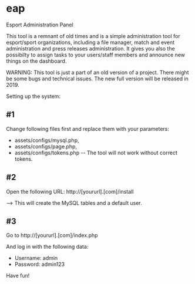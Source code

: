 # eap
Esport Administration Panel

This tool is a remnant of old times and is a simple administration tool for esport/sport organizations, including a file manager, match and event administration and press releases administration.
It gives you also the possibilty to assign tasks to your users/staff members and announce new things on the dashboard.

WARNING: This tool is just a part of an old version of a project. There might be some bugs and technical issues.
The new full version will be released in 2019.

Setting up the system:

#1
-------------------------------
Change following files first and replace them with your parameters:

- assets/configs/mysql.php,
- assets/configs/page.php,
- assets/configs/tokens.php -- The tool will not work without correct tokens.

#2
-------------------------------
Open the following URL:
http://[yoururl].[com]/install

--> This will create the MySQL tables and a default user.

#3
-------------------------------
Go to http://[yoururl].[com]/index.php

And log in with the following data:

- Username: admin
- Password: admin123

Have fun!
